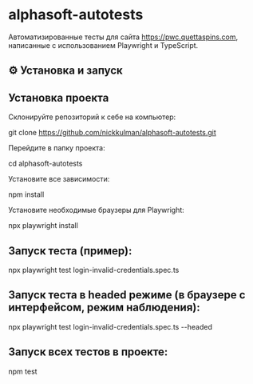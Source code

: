 # alphasoft-autotests
Автоматизированные тесты для сайта https://pwc.quettaspins.com, написанные с использованием Playwright и TypeScript.

## ⚙️ Установка и запуск

## Установка проекта

Склонируйте репозиторий к себе на компьютер:

git clone https://github.com/nickkulman/alphasoft-autotests.git

Перейдите в папку проекта:

cd alphasoft-autotests

Установите все зависимости:

npm install

Установите необходимые браузеры для Playwright:

npx playwright install

## Запуск теста (пример):

npx playwright test login-invalid-credentials.spec.ts

## Запуск теста в headed режиме (в браузере с интерфейсом, режим наблюдения):

npx playwright test login-invalid-credentials.spec.ts --headed

## Запуск всех тестов в проекте:

npm test
